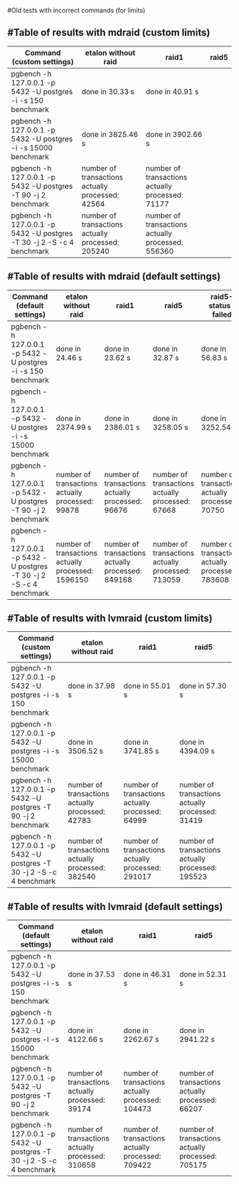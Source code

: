 #Old tests with incorrect commands (for limits)

<h2>#Table of results with mdraid (custom limits)</h2>

| Command (custom settings)                                             | etalon without raid                               | raid1                                             | raid5 |
|-----------------------------------------------------------------------|---------------------------------------------------|---------------------------------------------------|-------|
| pgbench -h 127.0.0.1 -p 5432 -U postgres -i -s 150 benchmark          | done in 30.33 s                                   | done in 40.91 s                                   |       |
| pgbench -h 127.0.0.1 -p 5432 -U postgres -i -s 15000 benchmark        | done in 3825.46 s                                 | done in 3902.66 s                                 |       |
| pgbench -h 127.0.0.1 -p 5432 -U postgres  -T 90 -j 2 benchmark        | number of transactions actually processed: 42564  | number of transactions actually processed: 71177  |       |
| pgbench -h 127.0.0.1 -p 5432 -U postgres -T 30 -j 2 -S -c 4 benchmark | number of transactions actually processed: 205240 | number of transactions actually processed: 556360 |       |

<h2>#Table of results with mdraid (default settings)</h2>

| Command (default settings)                                                                | etalon without raid                                | raid1                                             | raid5                                             | raid5-status-failed                               |
|-----------------------------------------------------------------------|----------------------------------------------------|---------------------------------------------------|---------------------------------------------------|---------------------------------------------------|
| pgbench -h 127.0.0.1 -p 5432 -U postgres -i -s 150 benchmark          | done in 24.46 s                                    | done in 23.62 s                                   | done in 32.87 s                                   | done in 56.83 s                                   |
| pgbench -h 127.0.0.1 -p 5432 -U postgres -i -s 15000 benchmark        | done in 2374.99 s                                  | done in 2386.01 s                                 | done in 3258.05 s                                 | done in 3252.54 s                                 |
| pgbench -h 127.0.0.1 -p 5432 -U postgres  -T 90 -j 2 benchmark        | number of transactions actually processed: 99878   | number of transactions actually processed: 96676  | number of transactions actually processed: 67668  | number of transactions actually processed: 70750  |
| pgbench -h 127.0.0.1 -p 5432 -U postgres -T 30 -j 2 -S -c 4 benchmark | number of transactions actually processed: 1596150 | number of transactions actually processed: 849168 | number of transactions actually processed: 713059 | number of transactions actually processed: 783608 |

<h2>#Table of results with lvmraid (custom limits)</h2>

| Command (custom settings)                                             | etalon without raid                               | raid1                                             | raid5                                             |
|-----------------------------------------------------------------------|---------------------------------------------------|---------------------------------------------------|---------------------------------------------------|
| pgbench -h 127.0.0.1 -p 5432 -U postgres -i -s 150 benchmark          | done in 37.98 s                                   | done in 55.01 s                                   | done in 57.30 s                                   |
| pgbench -h 127.0.0.1 -p 5432 -U postgres -i -s 15000 benchmark        | done in 3506.52 s                                 | done in 3741.85 s                                 | done in 4394.09 s                                 |
| pgbench -h 127.0.0.1 -p 5432 -U postgres  -T 90 -j 2 benchmark        | number of transactions actually processed: 42783  | number of transactions actually processed: 64999  | number of transactions actually processed: 31419  |
| pgbench -h 127.0.0.1 -p 5432 -U postgres -T 30 -j 2 -S -c 4 benchmark | number of transactions actually processed: 382540 | number of transactions actually processed: 291017 | number of transactions actually processed: 195523 |

<h2>#Table of results with lvmraid (default settings)</h2>

| Command (default settings)                                            | etalon without raid                               | raid1                                             | raid5                                             |
|-----------------------------------------------------------------------|---------------------------------------------------|---------------------------------------------------|---------------------------------------------------|
| pgbench -h 127.0.0.1 -p 5432 -U postgres -i -s 150 benchmark          | done in 37.53 s                                   | done in 46.31 s                                   | done in 52.31 s                                   |
| pgbench -h 127.0.0.1 -p 5432 -U postgres -i -s 15000 benchmark        | done in 4122.66 s                                 | done in 2262.67 s                                 | done in 2941.22 s                                 |
| pgbench -h 127.0.0.1 -p 5432 -U postgres  -T 90 -j 2 benchmark        | number of transactions actually processed: 39174  | number of transactions actually processed: 104473 | number of transactions actually processed: 66207  |
| pgbench -h 127.0.0.1 -p 5432 -U postgres -T 30 -j 2 -S -c 4 benchmark | number of transactions actually processed: 310658 | number of transactions actually processed: 709422 | number of transactions actually processed: 705175 |

